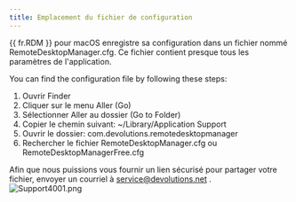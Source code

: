 ```yaml
---
title: Emplacement du fichier de configuration
---
```

{{ fr.RDM }} pour macOS enregistre sa configuration dans un fichier nommé RemoteDesktopManager.cfg. Ce fichier contient presque tous les paramètres de l'application.  

You can find the configuration file by following these steps:  

1. Ouvrir Finder   
1. Cliquer sur le menu Aller (Go) 
1. Sélectionner Aller au dossier (Go to Folder) 
1. Copier le chemin suivant: ~/Library/Application Support 
1. Ouvrir le dossier: com.devolutions.remotedesktopmanager 
1. Rechercher le fichier RemoteDesktopManager.cfg ou RemoteDesktopManagerFree.cfg  

Afin que nous puissions vous fournir un lien sécurisé pour partager votre fichier, envoyer un courriel à [service@devolutions.net](mailto:service@devolutions.net) .  
![Support4001.png](/img/fr/rdm/mac/Support4001.png) 

